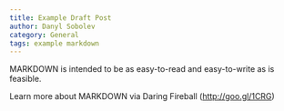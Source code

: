 ```yaml
---
title: Example Draft Post
author: Danyl Sobolev
category: General
tags: example markdown
---
```


MARKDOWN is intended to be as easy-to-read and easy-to-write as is feasible.

Learn more about MARKDOWN via Daring Fireball (http://goo.gl/1CRG)

